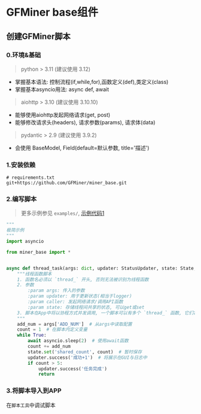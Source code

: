 # GFMiner base组件

## 创建GFMiner脚本

### 0.环境&基础

> python > 3.11 (建议使用 3.12)

- 掌握基本语法: 控制流程(if,while,for),函数定义(def),类定义(class)
- 掌握基本asyncio用法: async def, await

> aiohttp > 3.10 (建议使用 3.10.10)

- 能够使用aiohttp发起网络请求(get, post)
- 能够修改请求头(headers), 请求参数(params), 请求体(data)

> pydantic > 2.9 (建议使用 3.9.2)

- 会使用 BaseModel, Field(default=默认参数, title='描述')

### 1.安装依赖

```text
# requirements.txt
git+https://github.com/GFMiner/miner_base.git
```

### 2.编写脚本

> 更多示例参见 `examples/`, [示例代码1](examples/example1.py)

```python
"""
极简示例
"""
import asyncio

from miner_base import *


async def thread_task(args: dict, updater: StatusUpdater, state: State, caller: APICaller, ):
    """线程函数脚本
    1. 函数名必须以 `thread_` 开头, 否则无法被识别为线程函数
    2. 参数  
        :param args: 传入的参数
        :param updater: 用于更新状态(相当于logger)
        :param caller: 发起网络请求/调用API函数
        :param state: 存储线程间共享的状态, 可以get或set 
    3. 脚本在App中将以协程方式并发调用, 一个脚本可以有多个 `thread_` 函数, 它们将并发运行
    """
    add_num = args['ADD_NUM']  # 从args中读取配置
    count = 1  # 在脚本内定义变量
    while True:
        await asyncio.sleep(2)  # 使用await函数
        count += add_num
        state.set('shared_count', count)  # 暂时保存
        updater.success('成功+1')  # 将展示在GUI与日志中
        if count > 5:
            updater.success('任务完成')
            return 
```

### 3.将脚本导入到APP

在`脚本工具`中调试脚本

